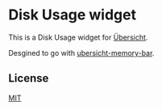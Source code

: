 # Disk Usage widget

This is a Disk Usage widget for [Übersicht](http://tracesof.net/uebersicht/).

Desgined to go with [ubersicht-memory-bar](https://github.com/cobyism/ubersicht-memory-bar).

## License

[MIT](./LICENSE)
